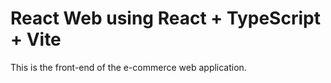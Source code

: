 # React Web using React + TypeScript + Vite

This is the front-end of the e-commerce web application.
